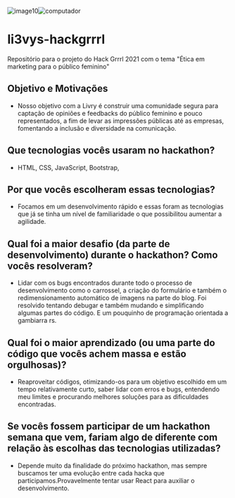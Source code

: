 
![image10](https://user-images.githubusercontent.com/60523172/116831568-9a710e80-ab86-11eb-94e6-953845126473.png)![computador](https://user-images.githubusercontent.com/60523172/116831641-fb98e200-ab86-11eb-8b17-90fcc8ca7072.png)


# li3vys-hackgrrrl
Repositório para o projeto do Hack Grrrl 2021 com o tema "Ética em marketing para o público feminino"

## Objetivo e Motivações
- Nosso objetivo com a Livry é construir uma comunidade segura para captação de opiniões e feedbacks do público feminino e pouco representados, a fim de levar as impressões públicas até as empresas, fomentando a inclusão e diversidade na comunicação.
## Que tecnologias vocês usaram no hackathon?
- HTML, CSS, JavaScript, Bootstrap, 
## Por que vocês escolheram essas tecnologias?
- Focamos em um desenvolvimento rápido e essas foram as tecnologias que já se tinha um nível de familiaridade o que possibilitou aumentar a agilidade.
## Qual foi a maior desafio (da parte de desenvolvimento) durante o hackathon? Como vocês resolveram?
- Lidar com os bugs encontrados durante todo o processo de desenvolvimento como o carrossel, a criação do formulário e também o redimensionamento automático de imagens na parte do blog. Foi resolvido tentando debugar e também mudando e simplificando algumas partes do código. E um pouquinho de programação orientada a gambiarra rs.
## Qual foi o maior aprendizado (ou uma parte do código que vocês achem massa e estão orgulhosas)?
-  Reaproveitar códigos, otimizando-os para um objetivo escolhido em um tempo relativamente curto, saber lidar com erros e bugs, entendendo meu limites e procurando melhores soluções para as dificuldades encontradas.
## Se vocês fossem participar de um hackathon semana que vem, fariam algo de diferente com relação às escolhas das tecnologias utilizadas?
- Depende muito da finalidade do próximo hackathon, mas sempre buscamos ter uma evolução entre cada hacka que participamos.Provavelmente tentar usar React para auxiliar o desenvolvimento.
